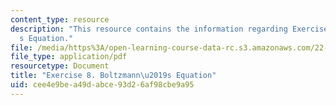 ```yaml
---
content_type: resource
description: "This resource contains the information regarding Exercise 8. Boltzmann\u2019\
  s Equation."
file: /media/https%3A/open-learning-course-data-rc.s3.amazonaws.com/22-15-essential-numerical-methods-fall-2014/cee4e9bea49dabce93d26af98cbe9a95_MIT22_15F14_ex08.pdf
file_type: application/pdf
resourcetype: Document
title: "Exercise 8. Boltzmann\u2019s Equation"
uid: cee4e9be-a49d-abce-93d2-6af98cbe9a95
---
```

